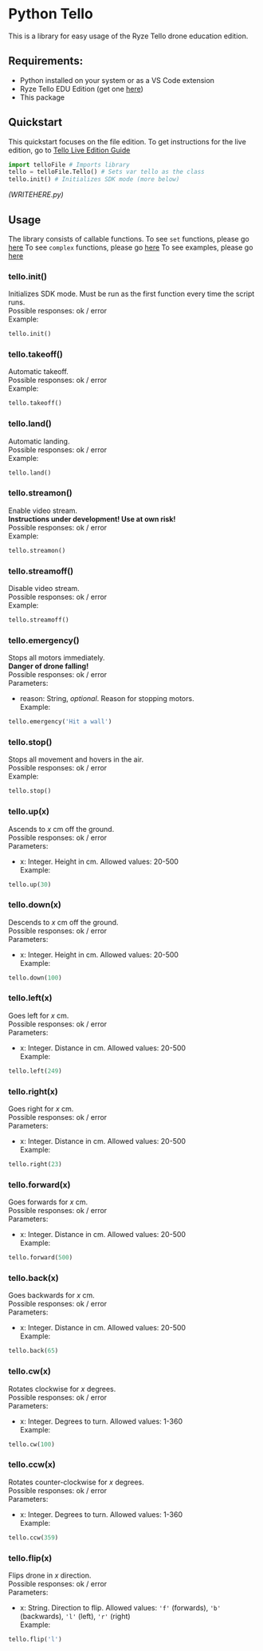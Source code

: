 # Python Tello
This is a library for easy usage of the Ryze Tello drone education edition.
## Requirements:
* Python installed on your system or as a VS Code extension
* Ryze Tello EDU Edition (get one [here](https://www.ryzerobotics.com/tello-edu))
* This package

## Quickstart
This quickstart focuses on the file edition.
To get instructions for the live edition, go to [Tello Live Edition Guide]()
```python
import telloFile # Imports library
tello = telloFile.Tello() # Sets var tello as the class
tello.init() # Initializes SDK mode (more below)
```
*(WRITEHERE.py)*

## Usage
The library consists of callable functions.
To see `set` functions, please go [here]()
To see `complex` functions, please go [here]()
To see examples, please go [here]()

### tello.init()
Initializes SDK mode.
Must be run as the first function every time the script runs. <br />
Possible responses: ok / error <br />
Example:
```python
tello.init()
```
### tello.takeoff()
Automatic takeoff. <br />
Possible responses: ok / error <br />
Example:
```python
tello.takeoff()
```

### tello.land()
Automatic landing. <br />
Possible responses: ok / error <br />
Example:
```python
tello.land()
```

### tello.streamon()
Enable video stream. <br />
**Instructions under development! Use at own risk!** <br />
Possible responses: ok / error <br />
Example:
```python
tello.streamon()
```

### tello.streamoff()
Disable video stream. <br />
Possible responses: ok / error <br />
Example:
```python
tello.streamoff()
```

### tello.emergency()
Stops all motors immediately. <br />
**Danger of drone falling!** <br />
Possible responses: ok / error <br />
Parameters:
* reason: String, *optional*. Reason for stopping motors.<br />
Example:
```python
tello.emergency('Hit a wall')
```

### tello.stop()
Stops all movement and hovers in the air. <br />
Possible responses: ok / error <br />
Example:
```python
tello.stop()
```

### tello.up(x)
Ascends to *x* cm off the ground. <br />
Possible responses: ok / error <br />
Parameters:
* x: Integer. Height in cm. Allowed values: 20-500<br />
Example:
```python
tello.up(30)
```

### tello.down(x)
Descends to *x* cm off the ground. <br />
Possible responses: ok / error <br />
Parameters:
* x: Integer. Height in cm. Allowed values: 20-500<br />
Example:
```python
tello.down(100)
```

### tello.left(x)
Goes left for *x* cm. <br />
Possible responses: ok / error <br />
Parameters:
* x: Integer. Distance in cm. Allowed values: 20-500<br />
Example:
```python
tello.left(249)
```

### tello.right(x)
Goes right for *x* cm. <br />
Possible responses: ok / error <br />
Parameters:
* x: Integer. Distance in cm. Allowed values: 20-500<br />
Example:
```python
tello.right(23)
```

### tello.forward(x)
Goes forwards for *x* cm. <br />
Possible responses: ok / error <br />
Parameters:
* x: Integer. Distance in cm. Allowed values: 20-500<br />
Example:
```python
tello.forward(500)
```

### tello.back(x)
Goes backwards for *x* cm. <br />
Possible responses: ok / error <br />
Parameters:
* x: Integer. Distance in cm. Allowed values: 20-500<br />
Example:
```python
tello.back(65)
```

### tello.cw(x)
Rotates clockwise for *x* degrees. <br />
Possible responses: ok / error <br />
Parameters:
* x: Integer. Degrees to turn.  Allowed values: 1-360<br />
Example:
```python
tello.cw(100)
```

### tello.ccw(x)
Rotates counter-clockwise for *x* degrees. <br />
Possible responses: ok / error <br />
Parameters:
* x: Integer. Degrees to turn.  Allowed values: 1-360<br />
Example:
```python
tello.ccw(359)
```

### tello.flip(x)
Flips drone in *x* direction. <br />
Possible responses: ok / error <br />
Parameters:
* x: String. Direction to flip.  Allowed values: `'f'` (forwards), `'b'` (backwards), `'l'` (left), `'r'` (right)<br />
Example:
```python
tello.flip('l')
```
